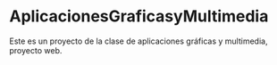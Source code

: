 # AplicacionesGraficasyMultimedia
Este es un proyecto de la clase de aplicaciones gráficas y multimedia, proyecto web. 
